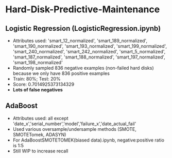 # Hard-Disk-Predictive-Maintenance

## Logistic Regression (LogisticRegression.ipynb)
* Attributes used: 'smart_12_normalized', 'smart_189_normalized', 'smart_190_normalized', 'smart_193_normalized',
             'smart_199_normalized', 'smart_240_normalized', 'smart_242_normalized', 'smart_5_normalized',
             'smart_187_normalized', 'smart_188_normalized', 'smart_197_normalized', 'smart_198_normalized'
* Randomly sampled 836 negative examples (non-failed hard disks) because we only have 836 positive examples
* Train: 80%; Test: 20% 
* Score: 0.7014925373134329
* **Lots of false negatives**

## AdaBoost
* Attributes used: all except 'date_x','serial_number','model','failure_x','date_actual_fail'
* Used various oversample/undersample methods (SMOTE, SMOTETomek, ADASYN)
* For AdaBoostSMOTETOMEK(biased data).ipynb, negative:positive ratio is 1:5
* Still WIP to increase recall